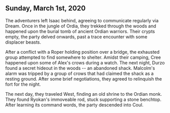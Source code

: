 ## Sunday, March 1st, 2020

The adventurers left Isaac behind, agreeing to communicate regularly via Dream.
Once in the jungle of Ordia, they trekked through the woods and happened upon the burial tomb of ancient Ordian warriors.
Their crypts empty, the party delved onwards, past a trace encounter with some displacer beasts.

After a conflict with a Roper holding position over a bridge, the exhausted group attempted to find somewhere to shelter.
Amidst their camping, Cree happened upon some of Alex's crows during a watch.
The next night, Durzo found a secret hideout in the woods -- an abandoned shack.
Malcolm's alarm was tripped by a group of crows that had claimed the shack as a resting ground.
After some brief negotiations, they agreed to relinquish the fort for the night.

The next day, they traveled West, finding an old shrine to the Ordian monk.
They found Ryokan's immoveable rod, stuck supporting a stone benchtop.
After learning its command words, the party descended into Coul.
